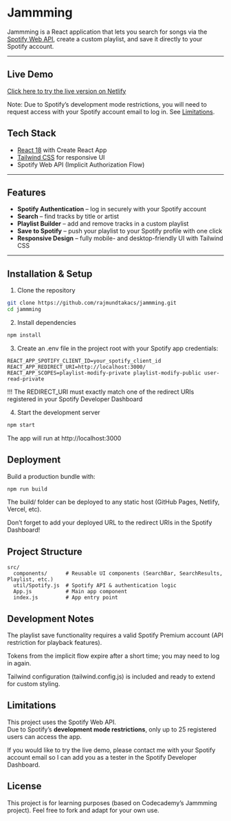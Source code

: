 # Jammming 

Jammming is a React application that lets you search for songs via the [Spotify Web API](https://developer.spotify.com/documentation/web-api/), create a custom playlist, and save it directly to your Spotify account.

---

## Live Demo
[Click here to try the live version on Netlify](https://mapadujammming.netlify.app)

Note: Due to Spotify’s development mode restrictions, you will need to request access with your Spotify account email to log in. See [Limitations](#limitations).

## Tech Stack
- [React 18](https://react.dev/) with Create React App
- [Tailwind CSS](https://tailwindcss.com/) for responsive UI
- Spotify Web API (Implicit Authorization Flow)


---

## Features
- **Spotify Authentication** – log in securely with your Spotify account  
- **Search** – find tracks by title or artist  
- **Playlist Builder** – add and remove tracks in a custom playlist  
- **Save to Spotify** – push your playlist to your Spotify profile with one click
- **Responsive Design** – fully mobile- and desktop-friendly UI with Tailwind CSS 

---

## Installation & Setup

1. Clone the repository
```bash
git clone https://github.com/rajmundtakacs/jammming.git
cd jammming
```

2. Install dependencies
```bash
npm install
```

3. Create an .env file in the project root with your Spotify app credentials:
```env
REACT_APP_SPOTIFY_CLIENT_ID=your_spotify_client_id
REACT_APP_REDIRECT_URI=http://localhost:3000/
REACT_APP_SCOPES=playlist-modify-private playlist-modify-public user-read-private
```
!!! The REDIRECT_URI must exactly match one of the redirect URIs registered in your Spotify Developer Dashboard

4. Start the development server
```bash
npm start
```

The app will run at http://localhost:3000


## Deployment

Build a production bundle with:

```bash
npm run build
```

The build/ folder can be deployed to any static host (GitHub Pages, Netlify, Vercel, etc).

Don’t forget to add your deployed URL to the redirect URIs in the Spotify Dashboard!

## Project Structure

```text
src/
  components/      # Reusable UI components (SearchBar, SearchResults, Playlist, etc.)
  util/Spotify.js  # Spotify API & authentication logic
  App.js           # Main app component
  index.js         # App entry point
```

## Development Notes

The playlist save functionality requires a valid Spotify Premium account (API restriction for playback features).

Tokens from the implicit flow expire after a short time; you may need to log in again.

Tailwind configuration (tailwind.config.js) is included and ready to extend for custom styling.

## Limitations

This project uses the Spotify Web API.  
Due to Spotify’s **development mode restrictions**, only up to 25 registered users can access the app.  

If you would like to try the live demo, please contact me with your Spotify account email so I can add you as a tester in the Spotify Developer Dashboard.


## License

This project is for learning purposes (based on Codecademy’s Jammming project).
Feel free to fork and adapt for your own use.
